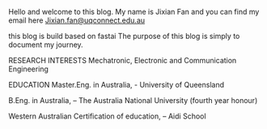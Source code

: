 Hello and welcome to this blog. My name is Jixian Fan and you can find my email here Jixian.fan@uqconnect.edu.au


this blog is build based on fastai 
The purpose of this blog is simply to document my journey.


RESEARCH INTERESTS
Mechatronic, Electronic and Communication Engineering


EDUCATION
Master.Eng. in Australia, - University of Queensland

B.Eng. in Australia, – The Australia National University (fourth year honour) 

Western Australian Certification of education, – Aidi School


